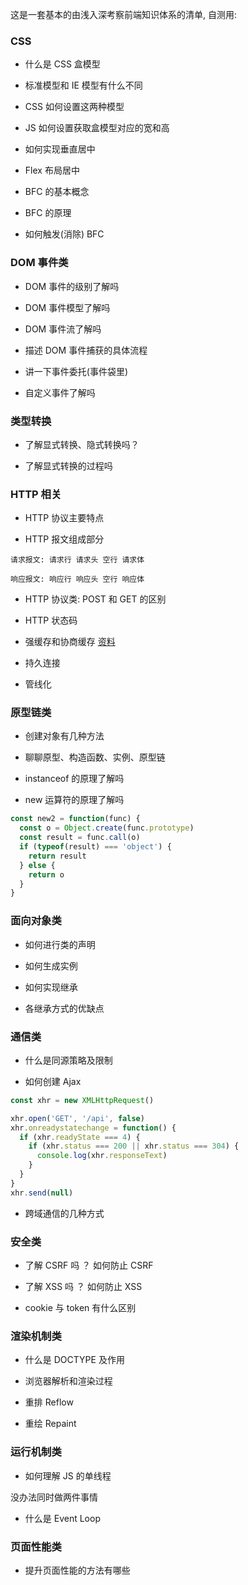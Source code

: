 <!--
abbrlink: 290a4219
-->

这是一套基本的由浅入深考察前端知识体系的清单, 自测用:

### CSS

* 什么是 CSS 盒模型

* 标准模型和 IE 模型有什么不同

* CSS 如何设置这两种模型

* JS 如何设置获取盒模型对应的宽和高

* 如何实现垂直居中

* Flex 布局居中

* BFC 的基本概念

* BFC 的原理

* 如何触发(消除) BFC

### DOM 事件类

* DOM 事件的级别了解吗

* DOM 事件模型了解吗

* DOM 事件流了解吗

* 描述 DOM 事件捕获的具体流程

* 讲一下事件委托(事件袋里)

* 自定义事件了解吗

### 类型转换

* 了解显式转换、隐式转换吗？

* 了解显式转换的过程吗

### HTTP 相关

* HTTP 协议主要特点

* HTTP 报文组成部分

```
请求报文: 请求行 请求头 空行 请求体

响应报文: 响应行 响应头 空行 响应体
```

* HTTP 协议类: POST 和 GET 的区别

* HTTP 状态码

* 强缓存和协商缓存 [资料](https://www.cnblogs.com/lyzg/p/5125934.html)

* 持久连接

* 管线化

### 原型链类

* 创建对象有几种方法

* 聊聊原型、构造函数、实例、原型链

* instanceof 的原理了解吗

* new 运算符的原理了解吗

```js
const new2 = function(func) {
  const o = Object.create(func.prototype)
  const result = func.call(o)
  if (typeof(result) === 'object') {
    return result
  } else {
    return o
  }
}
```

### 面向对象类

* 如何进行类的声明

* 如何生成实例

* 如何实现继承

* 各继承方式的优缺点

### 通信类

* 什么是同源策略及限制

* 如何创建 Ajax

```js
const xhr = new XMLHttpRequest()

xhr.open('GET', '/api', false)
xhr.onreadystatechange = function() {
  if (xhr.readyState === 4) {
    if (xhr.status === 200 || xhr.status === 304) {
      console.log(xhr.responseText)
    }
  }
}
xhr.send(null)
```

* 跨域通信的几种方式

### 安全类

* 了解 CSRF 吗 ？ 如何防止 CSRF

* 了解 XSS 吗 ？ 如何防止 XSS

* cookie 与 token 有什么区别

### 渲染机制类

* 什么是 DOCTYPE 及作用

* 浏览器解析和渲染过程

* 重排 Reflow

* 重绘 Repaint

### 运行机制类

* 如何理解 JS 的单线程

没办法同时做两件事情

* 什么是 Event Loop

### 页面性能类

* 提升页面性能的方法有哪些